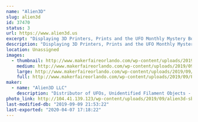 ```yaml
---
name: "Alien3D"
slug: alien3d
id: 37470
status: 3
url: https://www.alien3d.us
excerpt: "Displaying 3D Printers, Prints and the UFO Monthly Mystery Box contents and projects from previous months."
description: "Displaying 3D Printers, Prints and the UFO Monthly Mystery Box contents and projects from previous months."
location: Unassigned
images:
  - thumbnail: http://www.makerfaireorlando.com/wp-content/uploads/2019/09/Promo.jpg
    medium: http://www.makerfaireorlando.com/wp-content/uploads/2019/09/Promo.jpg
    large: http://www.makerfaireorlando.com/wp-content/uploads/2019/09/Promo.jpg
    full: http://www.makerfaireorlando.com/wp-content/uploads/2019/09/Promo.jpg
maker:
  - name: "Alien3D LLC"
    description: "Distributor of UFOs, Unidentified Filament Objects - Monthly Mystery Boxes - 3D Printers, Accessories and Filament"
photo_link: http://104.41.139.123/wp-content/uploads/2019/09/alien3d-sba.jpg
last-modified-db: "2019-09-09 21:53:22"
last-exported: "2020-04-07 17:18:22"
---
```

